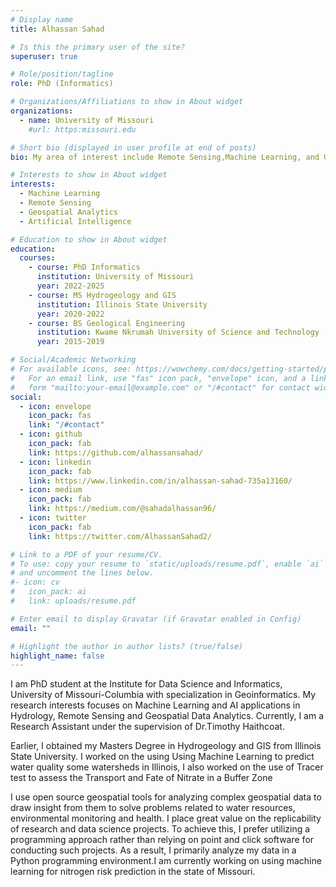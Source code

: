 ```yaml
---
# Display name
title: Alhassan Sahad

# Is this the primary user of the site?
superuser: true

# Role/position/tagline
role: PhD (Informatics)

# Organizations/Affiliations to show in About widget
organizations:
  - name: University of Missouri
    #url: https:missouri.edu

# Short bio (displayed in user profile at end of posts)
bio: My area of interest include Remote Sensing,Machine Learning, and Geospatial Analytics

# Interests to show in About widget
interests:
  - Machine Learning
  - Remote Sensing
  - Geospatial Analytics
  - Artificial Intelligence

# Education to show in About widget
education:
  courses:
    - course: PhD Informatics
      institution: University of Missouri
      year: 2022-2025
    - course: MS Hydrogeology and GIS
      institution: Illinois State University
      year: 2020-2022
    - course: BS Geological Engineering
      institution: Kwame Nkrumah University of Science and Technology
      year: 2015-2019

# Social/Academic Networking
# For available icons, see: https://wowchemy.com/docs/getting-started/page-builder/#icons
#   For an email link, use "fas" icon pack, "envelope" icon, and a link in the
#   form "mailto:your-email@example.com" or "/#contact" for contact widget.
social:
  - icon: envelope
    icon_pack: fas
    link: "/#contact"
  - icon: github
    icon_pack: fab
    link: https://github.com/alhassansahad/
  - icon: linkedin
    icon_pack: fab
    link: https://www.linkedin.com/in/alhassan-sahad-735a13160/
  - icon: medium
    icon_pack: fab
    link: https://medium.com/@sahadalhassan96/
  - icon: twitter
    icon_pack: fab
    link: https://twitter.com/AlhassanSahad2/

# Link to a PDF of your resume/CV.
# To use: copy your resume to `static/uploads/resume.pdf`, enable `ai` icons in `params.toml`,
# and uncomment the lines below.
#- icon: cv
#   icon_pack: ai
#   link: uploads/resume.pdf

# Enter email to display Gravatar (if Gravatar enabled in Config)
email: ""

# Highlight the author in author lists? (true/false)
highlight_name: false
---
```


I am PhD student at the Institute for Data Science and Informatics, University of Missouri-Columbia with specialization in Geoinformatics. My research interests focuses on Machine Learning and AI applications in Hydrology, Remote Sensing and Geospatial Data Analytics. Currently, I am a Research Assistant under the supervision of Dr.Timothy Haithcoat.

Earlier, I obtained my Masters Degree in Hydrogeology and GIS from Illinois State University. I worked on the using Using Machine Learning to predict water quality some watersheds in Illinois, I also worked on the use of Tracer test to assess the Transport and Fate of Nitrate in a Buffer Zone

I use open source geospatial tools for analyzing complex geospatial data to draw insight from them to solve problems related to water resources, environmental monitoring and health. I place great value on the replicability of research and data science projects. To achieve this, I prefer utilizing a programming approach rather than relying on point and click software for conducting such projects. As a result, I primarily analyze my data in a Python programming environment.I am currently working on using machine learning for nitrogen risk prediction in the state of Missouri.
